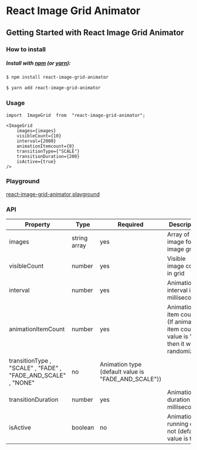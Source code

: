 
# React Image Grid Animator

## Getting Started with React Image Grid Animator

### How to install
##### Install with [npm](https://www.npmjs.com/) (or [yarn](https://yarnpkg.com/)):

```sh
$ npm install react-image-grid-animator
```
```sh
$ yarn add react-image-grid-animator
```
### Usage
```JSX
import  ImageGrid  from  "react-image-grid-animator";
```
```JSX
<ImageGrid
	images={images}
	visibleCount={10}
	interval={2000}
	animationItemcount={0}
	transitionType={"SCALE"}
	transitionDuration={200}
	isActive={true}
/>
```
### Playground
[react-image-grid-animator playground ](https://prabathmadushan.github.io/react-image-grid-animator-playground/)

### API
| Property           | Type         | Required | Description                                                                                    |
|--------------------|--------------|----------|------------------------------------------------------------------------------------------------|
| images             | string array | yes      | Array of image for the image grid                                                             |
| visibleCount       | number       | yes      | Visible image count in grid  |
| interval           | number       | yes      | Animation interval in milliseconds                                                                       |
| animationItemCount           | number       | yes      | Animation item count (If animation item count value is "0" then it will be randomized.)                                                                      |
| transitionType , "SCALE" , "FADE" , "FADE_AND_SCALE" , "NONE"       | no      | Animation type (default value is "FADE_AND_SCALE"))                                                                      |
| transitionDuration | number       | yes      | Animation duration in milliseconds                                                                       |
| isActive           | boolean      | no       | Animation running or not (default value is true)                                                        |


 